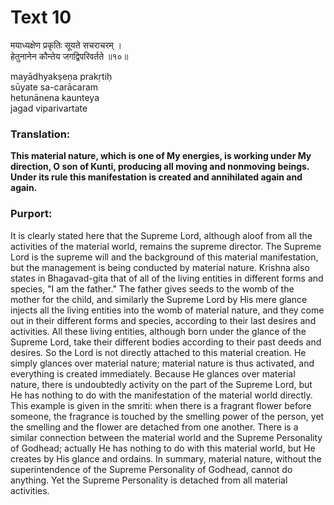 # Text 10

मयाध्यक्षेण प्रकृतिः सूयते सचराचरम् ।  
हेतुनानेन कौन्तेय जगद्विपरिवर्तते ॥१०॥

mayādhyakṣeṇa prakṛtiḥ  
sūyate sa-carācaram  
hetunānena kaunteya  
jagad viparivartate



### Translation:

**This material nature, which is one of My energies, is working under My direction, O son of Kunti, producing all moving and nonmoving beings. Under its rule this manifestation is created and annihilated again and again.**

### Purport:

It is clearly stated here that the Supreme Lord, although aloof from all the activities of the material world, remains the supreme director. The Supreme Lord is the supreme will and the background of this material manifestation, but the management is being conducted by material nature. Krishna also states in Bhagavad-gita that of all of the living entities in different forms and species, "I am the father." The father gives seeds to the womb of the mother for the child, and similarly the Supreme Lord by His mere glance injects all the living entities into the womb of material nature, and they come out in their different forms and species, according to their last desires and activities. All these living entities, although born under the glance of the Supreme Lord, take their different bodies according to their past deeds and desires. So the Lord is not directly attached to this material creation. He simply glances over material nature; material nature is thus activated, and everything is created immediately. Because He glances over material nature, there is undoubtedly activity on the part of the Supreme Lord, but He has nothing to do with the manifestation of the material world directly. This example is given in the smriti: when there is a fragrant flower before someone, the fragrance is touched by the smelling power of the person, yet the smelling and the flower are detached from one another. There is a similar connection between the material world and the Supreme Personality of Godhead; actually He has nothing to do with this material world, but He creates by His glance and ordains. In summary, material nature, without the superintendence of the Supreme Personality of Godhead, cannot do anything. Yet the Supreme Personality is detached from all material activities.